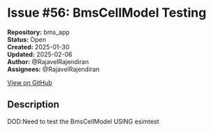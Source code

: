 # Issue #56: BmsCellModel Testing

**Repository:** bms_app  
**Status:** Open  
**Created:** 2025-01-30  
**Updated:** 2025-02-06  
**Author:** @RajavelRajendiran  
**Assignees:** @RajavelRajendiran  

[View on GitHub](https://github.com/Simtestlab/bms_app/issues/56)

## Description

DOD:Need to test the BmsCellModel USING esimtest